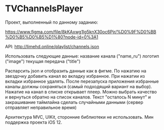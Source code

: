 # TVChannelsPlayer
Проект, выполненный по данному заданию:

https://www.figma.com/file/8kKAxwg1lg5knX30oc6Pjr/%D0%9F%D0%BB%D0%B5%D0%B5%D1%80?node-id=0%3A1

API: http://limehd.online/playlist/channels.json

Использовать следующие данные:
название канала ("name_ru")
логотип ("image")
текущая передача ("title")

Распарсить json и отобразить данные как в фигме. 
По нажатию на звездочку добавить канал во вкладку избранное. При нажатии из вкладки избранное удалять. 
После перезапуска приложения избранные каналы должны сохраняться (самый подходящий вариант на выбор).
Нажатие на канал в списке открывает плеер. Можно выбрать качество и вернуться обратно на список каналов. Текст "осталось N минут" и закрашивание таймлайна сделать случайными данными (сервер отправляет неправильное время)

Архитектура MVC, UIKit, сторонние библиотеки не использовать. Мин поддержка проекта iOS 12.
